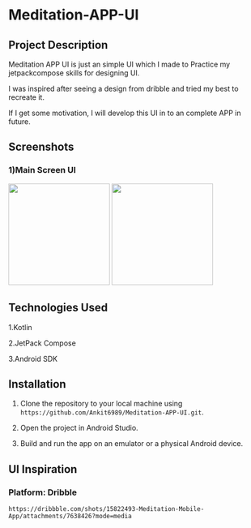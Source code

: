 # Meditation-APP-UI

## Project Description

Meditation APP UI is just an simple UI which I made to Practice my jetpackcompose skills for designing UI.

I was inspired after seeing a design from dribble and tried my best to recreate it.

If I get some motivation, I will develop this UI in to an complete APP in future.

## Screenshots

### 1)Main Screen UI

<img src="https://user-images.githubusercontent.com/114300894/235734265-c092c75a-3b1d-4bd9-b0d2-814a6c7d9727.jpeg" width="200">


<img src="https://user-images.githubusercontent.com/114300894/235735273-9f962157-868b-4a9f-b726-4acb0ff89a9d.jpeg" width="200">




## Technologies Used

1.Kotlin

2.JetPack Compose

3.Android SDK

## Installation

1. Clone the repository to your local machine using `https://github.com/Ankit6989/Meditation-APP-UI.git`.

2. Open the project in Android Studio.

3. Build and run the app on an emulator or a physical Android device.

## UI Inspiration

### Platform: Dribble
`https://dribbble.com/shots/15822493-Meditation-Mobile-App/attachments/7638426?mode=media`

